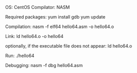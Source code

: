 OS: CentOS
Compilator: NASM

Required packages: yum install gdb
		   yum update

Compilation: 	nasm -f elf64 hello64.asm -o hello64.o

Link:		ld hello64.o -o hello64

optionally, if the executable file does not appear:
ld hello64.o

Run:		./hello64

Debugging:	nasm -f dbg hello64.asm

